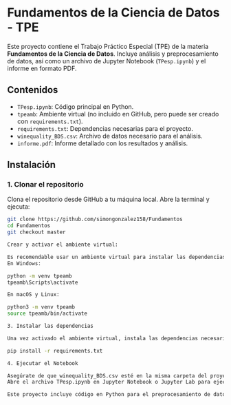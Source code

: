 # Fundamentos de la Ciencia de Datos - TPE

Este proyecto contiene el Trabajo Práctico Especial (TPE) de la materia **Fundamentos de la Ciencia de Datos**. Incluye análisis y preprocesamiento de datos, así como un archivo de Jupyter Notebook (`TPesp.ipynb`) y el informe en formato PDF.

## Contenidos

- `TPesp.ipynb`: Código principal en Python.
- `tpeamb`: Ambiente virtual (no incluido en GitHub, pero puede ser creado con `requirements.txt`).
- `requirements.txt`: Dependencias necesarias para el proyecto.
- `winequality_BDS.csv`: Archivo de datos necesario para el análisis.
- `informe.pdf`: Informe detallado con los resultados y análisis.



## Instalación

### 1. Clonar el repositorio

Clona el repositorio desde GitHub a tu máquina local. Abre la terminal y ejecuta:

```bash
git clone https://github.com/simongonzalez158/Fundamentos
cd Fundamentos
git checkout master

Crear y activar el ambiente virtual: 

Es recomendable usar un ambiente virtual para instalar las dependencias. Puedes crearlo y activarlo de la siguiente manera:
En Windows:

python -m venv tpeamb
tpeamb\Scripts\activate

En macOS y Linux:

python3 -m venv tpeamb
source tpeamb/bin/activate

3. Instalar las dependencias

Una vez activado el ambiente virtual, instala las dependencias necesarias con:

pip install -r requirements.txt

4. Ejecutar el Notebook

Asegúrate de que winequality_BDS.csv esté en la misma carpeta del proyecto antes de ejecutar el Notebook.
Abre el archivo TPesp.ipynb en Jupyter Notebook o Jupyter Lab para ejecutar el código paso a paso.

Este proyecto incluye código en Python para el preprocesamiento de datos y la reducción de dimensionalidad. 
